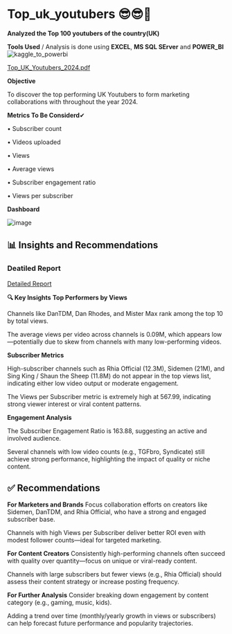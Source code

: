 # Top_uk_youtubers   😎😎🤞
**Analyzed the Top 100 youtubers of the country(UK)**


**Tools Used** 
/ Analysis is done using **EXCEL**, **MS SQL SErver** and **POWER_BI**
![kaggle_to_powerbi](https://github.com/PrakashRanjanShrivastava/top_uk_youtubers/assets/116681622/a96e81a1-e2a2-4076-9acf-155a01f1b7f4)


[Top_UK_Youtubers_2024.pdf](https://github.com/PrakashRanjanShrivastava/top_uk_youtubers/files/15299483/Top_UK_Youtubers_2024.pdf)

**Objective**

To discover the top performing UK Youtubers to form marketing collaborations with throughout the
year 2024.


**Metrics To Be Considerd**✔

• Subscriber count

• Videos uploaded

• Views

• Average views

• Subscriber engagement ratio

• Views per subscriber

**Dashboard**


![image](https://github.com/PrakashRanjanShrivastava/top_uk_youtubers/assets/116681622/e7fd5cdb-1eb3-4770-9129-4cc1c339d467)

## 📊 Insights and Recommendations
### Deatiled Report 
<a href ="https://github.com/PrakashRanjanShrivastava/Top_UK_Youtubers/blob/main/Detailed%20Report/Report">Detailed Report</a>

**🔍 Key Insights**
**Top Performers by Views**

Channels like DanTDM, Dan Rhodes, and Mister Max rank among the top 10 by total views.

The average views per video across channels is 0.09M, which appears low—potentially due to skew from channels with many low-performing videos.

**Subscriber Metrics**

High-subscriber channels such as Rhia Official (12.3M), Sidemen (21M), and Sing King / Shaun the Sheep (11.8M) do not appear in the top views list, indicating either low video output or moderate engagement.

The Views per Subscriber metric is extremely high at 567.99, indicating strong viewer interest or viral content patterns.

**Engagement Analysis**

The Subscriber Engagement Ratio is 163.88, suggesting an active and involved audience.

Several channels with low video counts (e.g., TGFbro, Syndicate) still achieve strong performance, highlighting the impact of quality or niche content.

## ✅ Recommendations
**For Marketers and Brands**
Focus collaboration efforts on creators like Sidemen, DanTDM, and Rhia Official, who have a strong and engaged subscriber base.

Channels with high Views per Subscriber deliver better ROI even with modest follower counts—ideal for targeted marketing.

**For Content Creators**
Consistently high-performing channels often succeed with quality over quantity—focus on unique or viral-ready content.

Channels with large subscribers but fewer views (e.g., Rhia Official) should assess their content strategy or increase posting frequency.

**For Further Analysis**
Consider breaking down engagement by content category (e.g., gaming, music, kids).

Adding a trend over time (monthly/yearly growth in views or subscribers) can help forecast future performance and popularity trajectories.



